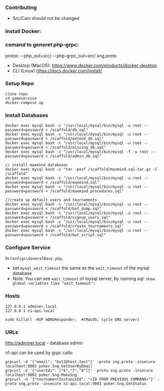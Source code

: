 ### Contributing

- Src/Cam should not be changed

### Install Docker:
### comand to generet php-grpc:
  protoc --php_out=src/ --php-grpc_out=src/ sng.proto

- Desktop (MacOS): https://www.docker.com/products/docker-desktop
- CLI (Linux) https://docs.docker.com/install/

### Setup Repo

    clone repo
    cd gameservice
    docker-compose up

### Install Databases

    docker exec mysql bash -c "/usr/local/mysql/bin/mysql -u root --password=password < /scaffold/db.sql"
    docker exec mysql bash -c "/usr/local/mysql/bin/mysql -u root --password=password < /scaffold/extend_db.sql"
    docker exec mysql bash -c "/usr/local/mysql/bin/mysql -u root --password=password < /scaffold/missing_db.sql"
    docker exec mysql bash -c "/usr/local/mysql/bin/mysql -f -u root --password=password < /scaffold/admin_db.sql"

    // install maxmind databases
    docker exec mysql bash -c "tar -pxzf /scaffold/maxmind.sql.tar.gz -C /scaffold"
    docker exec mysql bash -c "/usr/local/mysql/bin/mysql -u root --password=password < /scaffold/maxmind.sql"
    docker exec mysql bash -c "/usr/local/mysql/bin/mysql -u root --password=password < /scaffold/maxmind_procedures.sql"

    //create up default users and tournaments
    docker exec mysql bash -c "/usr/local/mysql/bin/mysql -u root --password=password < /scaffold/bot_dump.sql"
    docker exec mysql bash -c "/usr/local/mysql/bin/mysql -u root --password=password < /scaffold/signup_users.sql"
    docker exec mysql bash -c "/usr/local/mysql/bin/mysql -u root --password=password < /scaffold/create_tournaments.sql"
    docker exec mysql bash -c "/usr/local/mysql/bin/mysql -u root --password=password < /scaffold/bot_script.sql"


### Configure Service
In `Configs\GeneralBase.php`,
- set `mysql_wait_timeout` the same as the `wait_timeout` of the mysql database
- Note: You can see `wait_timeout` of mysql server, by running sql: `show global variables like "wait_timeout";`

### Hosts

    127.0.0.1 adminer.local
    127.0.0.1 n1-api.local

    sudo killall -HUP mDNSResponder;  #(MacOS: cycle DNS server)

### URLs

http://adminer.local - database admin


n1-api can be used by grpc calls:

    grpcurl -d '{"email": "bot2@test.test"}' -proto sng.proto -insecure localhost:9001 poker.Sng.GetUserByEmail
    grpcurl -d '{"userIds": ["6","7","8"]}' -proto sng.proto -insecure localhost:9001 poker.Sng.MakeSng
    grpcurl -d '{"tournamentInstanceId": "<ID FROM PREVIOUS COMMAND>"}' -proto sng.proto -insecure n1-api.local:9001 poker.Sng.GetStatus
